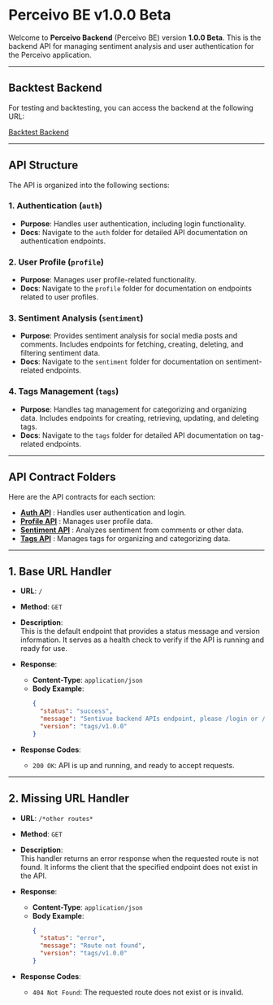 # Perceivo BE v1.0.0 Beta

Welcome to **Perceivo Backend** (Perceivo BE) version **1.0.0 Beta**. This is the backend API for managing sentiment analysis and user authentication for the Perceivo application.

---

## Backtest Backend

For testing and backtesting, you can access the backend at the following URL:

[Backtest Backend](https://sentivuebe1-6dh6x3vy.b4a.run/dev)

---

## API Structure

The API is organized into the following sections:

### 1. **Authentication (`auth`)**

- **Purpose**: Handles user authentication, including login functionality.
- **Docs**: Navigate to the `auth` folder for detailed API documentation on authentication endpoints.

### 2. **User Profile (`profile`)**

- **Purpose**: Manages user profile-related functionality.
- **Docs**: Navigate to the `profile` folder for documentation on endpoints related to user profiles.

### 3. **Sentiment Analysis (`sentiment`)**

- **Purpose**: Provides sentiment analysis for social media posts and comments. Includes endpoints for fetching, creating, deleting, and filtering sentiment data.
- **Docs**: Navigate to the `sentiment` folder for documentation on sentiment-related endpoints.

### 4. **Tags Management (`tags`)**

- **Purpose**: Handles tag management for categorizing and organizing data. Includes endpoints for creating, retrieving, updating, and deleting tags.
- **Docs**: Navigate to the `tags` folder for detailed API documentation on tag-related endpoints.

---

## API Contract Folders

Here are the API contracts for each section:

- **[Auth API](./APIContract/Auth/README.md)** : Handles user authentication and login.
- **[Profile API](./APIContract/Profile/README.md)** : Manages user profile data.
- **[Sentiment API](./APIContract/Sentiment/README.md)** : Analyzes sentiment from comments or other data.
- **[Tags API](./APIContract/Tags/README.md)** : Manages tags for organizing and categorizing data.

---

## 1. **Base URL Handler**

- **URL**: `/`
- **Method**: `GET`
- **Description**:  
  This is the default endpoint that provides a status message and version information. It serves as a health check to verify if the API is running and ready for use.

- **Response**:

  - **Content-Type**: `application/json`
  - **Body Example**:
    ```json
    {
      "status": "success",
      "message": "Sentivue backend APIs endpoint, please /login or /register first to use the APIs",
      "version": "tags/v1.0.0"
    }
    ```

- **Response Codes**:
  - `200 OK`: API is up and running, and ready to accept requests.

---

## 2. **Missing URL Handler**

- **URL**: `/*other routes*`
- **Method**: `GET`
- **Description**:  
  This handler returns an error response when the requested route is not found. It informs the client that the specified endpoint does not exist in the API.

- **Response**:

  - **Content-Type**: `application/json`
  - **Body Example**:
    ```json
    {
      "status": "error",
      "message": "Route not found",
      "version": "tags/v1.0.0"
    }
    ```

- **Response Codes**:
  - `404 Not Found`: The requested route does not exist or is invalid.